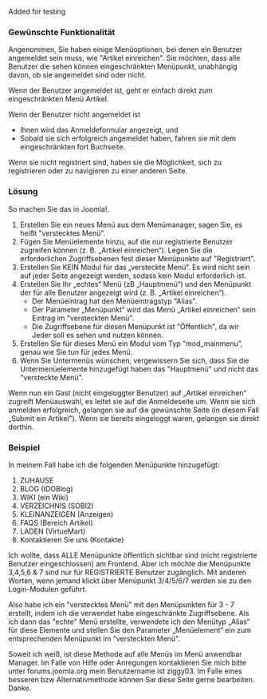 <!-- Filename: Auto_redirect_guests_to_login / Display title: Gäste automatisch zum Login umleiten -->

Added for testing

### Gewünschte Funktionalität

Angenommen, Sie haben einige Menüoptionen, bei denen ein Benutzer angemeldet sein muss,
wie "Artikel einreichen". Sie möchten, dass alle Benutzer die sehen können
eingeschränkten Menüpunkt, unabhängig davon, ob sie angemeldet sind oder nicht.

Wenn der Benutzer angemeldet ist, geht er einfach direkt zum eingeschränkten Menü
Artikel.

Wenn der Benutzer nicht angemeldet ist

- Ihnen wird das Anmeldeformular angezeigt, und
- Sobald sie sich erfolgreich angemeldet haben, fahren sie mit dem eingeschränkten fort
   Buchseite.

Wenn sie nicht registriert sind, haben sie die Möglichkeit, sich zu registrieren oder zu navigieren
zu einer anderen Seite.

### Lösung

So machen Sie das in Joomla!.

1. Erstellen Sie ein neues Menü aus dem Menümanager, sagen Sie, es heißt "verstecktes Menü".
2. Fügen Sie Menüelemente hinzu, auf die nur registrierte Benutzer zugreifen können
     (z. B. „Artikel einreichen“). Legen Sie die erforderlichen Zugriffsebenen fest
     dieser Menüpunkte auf "Registriert".
3. Erstellen Sie KEIN Modul für das „versteckte Menü“. Es wird nicht sein
     auf jeder Seite angezeigt werden, sodass kein Modul erforderlich ist.
4. Erstellen Sie Ihr „echtes“ Menü (zB „Hauptmenü“) und den Menüpunkt
     der für alle Benutzer angezeigt wird (z. B. „Artikel einreichen“).
     - Der Menüeintrag hat den Menüeintragstyp "Alias".
     - Der Parameter „Menüpunkt“ wird das Menü „Artikel einreichen“ sein
       Eintrag im "versteckten Menü".
     - Die Zugriffsebene für diesen Menüpunkt ist "Öffentlich", da wir
       Jeder soll es sehen und nutzen können.
5. Erstellen Sie für dieses Menü ein Modul vom Typ "mod_mainmenu", genau wie Sie
     tun für jedes Menü.
6. Wenn Sie Untermenüs wünschen, vergewissern Sie sich, dass Sie die Untermenüelemente hinzugefügt haben
     das "Hauptmenü" und nicht das "versteckte Menü".

Wenn nun ein Gast (nicht eingeloggter Benutzer) auf „Artikel einreichen“ zugreift
Menüauswahl, es leitet sie auf die Anmeldeseite um. Wenn sie sich anmelden
erfolgreich, gelangen sie auf die gewünschte Seite (in diesem Fall „Submit
ein Artikel"). Wenn sie bereits eingeloggt waren, gelangen sie direkt dorthin.

### Beispiel

In meinem Fall habe ich die folgenden Menüpunkte hinzugefügt:

1. ZUHAUSE
2. BLOG (IDOBlog)
3. WIKI (ein Wiki)
4. VERZEICHNIS (SOBI2)
5. KLEINANZEIGEN (Anzeigen)
6. FAQS (Bereich Artikel)
7. LADEN (VirtueMart)
8. Kontaktieren Sie uns (Kontakte)

Ich wollte, dass ALLE Menüpunkte öffentlich sichtbar sind (nicht registrierte
Benutzer eingeschlossen) am Frontend. Aber ich möchte die Menüpunkte 3,4,5,6 & 7
sind nur für REGISTRIERTE Benutzer zugänglich. Mit anderen Worten, wenn jemand klickt
über Menüpunkt 3/4/5/6/7 werden sie zu den Login-Modulen geführt.

Also habe ich ein "verstecktes Menü" mit den Menüpunkten für 3 - 7 erstellt, indem ich die verwendet habe
eingeschränkte Zugriffsebene. Als ich dann das "echte" Menü erstellte, verwendete ich
den Menütyp „Alias“ für diese Elemente und stellen Sie den Parameter „Menüelement“ ein
zum entsprechenden Menüpunkt im "versteckten Menü".

Soweit ich weiß, ist diese Methode auf alle Menüs im Menü anwendbar
Manager. Im Falle von Hilfe oder Anregungen kontaktieren Sie mich bitte unter
forums.joomla.org mein Benutzername ist ziggy03. Im Falle eines besseren bzw
Alternativmethode können Sie diese Seite gerne bearbeiten. Danke.